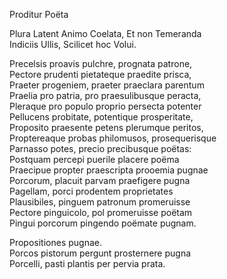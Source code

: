 Proditur Poëta   

Plura Latent Animo Coelata, Et non Temeranda   
Indiciis Ullis, Scilicet hoc Volui.   

Precelsis proavis pulchre, prognata patrone,   
Pectore prudenti pietateque praedite prisca,   
Praeter progeniem, praeter praeclara parentum   
Praelia pro patria, pro praesulibusque peracta,   
Pleraque pro populo proprio persecta potenter   
Pellucens probitate, potentique prosperitate,   
Proposito praesente petens plerumque peritos,   
Proptereaque probas philomusos, prosequerisque   
Parnasso potes, precio precibusque poëtas:   
Postquam percepi puerile placere poëma   
Praecipue propter praescripta prooemia pugnae   
Porcorum, placuit parvam praefigere pugna   
Pagellam, porci prodentem proprietates   
Plausibiles, pinguem patronum promeruisse   
Pectore pinguicolo, pol promeruisse poëtam   
Pingui porcorum pingendo poëmate pugnam.   

Propositiones pugnae.   
Porcos pistorum pergunt prosternere pugna   
Porcelli, pasti plantis per pervia prata.   
